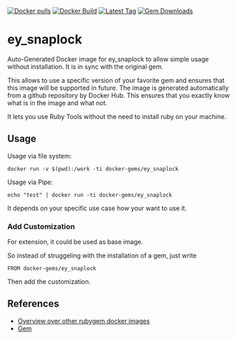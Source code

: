 [![Docker pulls](https://img.shields.io/docker/pulls/rubygem/ey_snaplock.svg)](https://hub.docker.com/r/rubygem/ey_snaplock/)
[![Docker Build](https://img.shields.io/docker/automated/rubygem/ey_snaplock.svg)](https://hub.docker.com/r/rubygem/ey_snaplock/)
[![Latest Tag](https://img.shields.io/github/tag/docker-rubygem/ey_snaplock.svg)](https://hub.docker.com/r/rubygem/ey_snaplock/)
[![Gem Downloads](https://img.shields.io/gem/dt/ey_snaplock.svg)](https://rubygems.org/gems/ey_snaplock/)
# ey_snaplock

Auto-Generated Docker image for ey_snaplock to allow simple usage without installation.
It is in sync with the original gem.

This allows to use a specific version of your favorite gem and ensures that this image will be supported in future.
The image is generated automatically from a github repository by Docker Hub.
This ensures that you exactly know what is in the image and what not.

It lets you use Ruby Tools without the need to install ruby on your machine.

## Usage

Usage via file system:

`docker run -v $(pwd):/work -ti docker-gems/ey_snaplock`

Usage via Pipe:

`echo "test" | docker run -ti docker-gems/ey_snaplock`

It depends on your specific use case how your want to use it.

### Add Customization

For extension, it could be used as base image.

So instead of struggeling with the installation of a gem, just write

`FROM docker-gems/ey_snaplock`

Then add the customization.

## References

 - [Overview over other rubygem docker images](https://github.com/thinkbot/docker-rubygem)
 - [Gem](https://rubygems.org/gems/ey_snaplock/)
